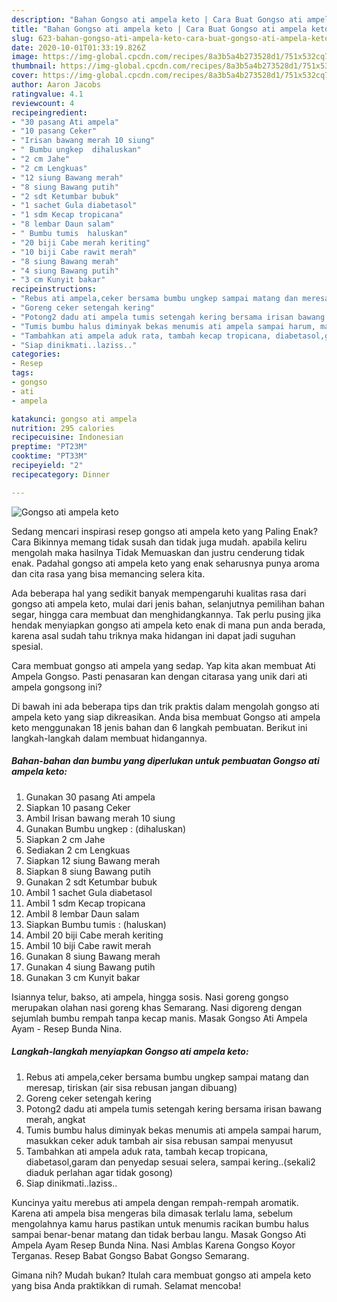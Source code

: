 ```yaml
---
description: "Bahan Gongso ati ampela keto | Cara Buat Gongso ati ampela keto Yang Paling Enak"
title: "Bahan Gongso ati ampela keto | Cara Buat Gongso ati ampela keto Yang Paling Enak"
slug: 623-bahan-gongso-ati-ampela-keto-cara-buat-gongso-ati-ampela-keto-yang-paling-enak
date: 2020-10-01T01:33:19.826Z
image: https://img-global.cpcdn.com/recipes/8a3b5a4b273528d1/751x532cq70/gongso-ati-ampela-keto-foto-resep-utama.jpg
thumbnail: https://img-global.cpcdn.com/recipes/8a3b5a4b273528d1/751x532cq70/gongso-ati-ampela-keto-foto-resep-utama.jpg
cover: https://img-global.cpcdn.com/recipes/8a3b5a4b273528d1/751x532cq70/gongso-ati-ampela-keto-foto-resep-utama.jpg
author: Aaron Jacobs
ratingvalue: 4.1
reviewcount: 4
recipeingredient:
- "30 pasang Ati ampela"
- "10 pasang Ceker"
- "Irisan bawang merah 10 siung"
- " Bumbu ungkep  dihaluskan"
- "2 cm Jahe"
- "2 cm Lengkuas"
- "12 siung Bawang merah"
- "8 siung Bawang putih"
- "2 sdt Ketumbar bubuk"
- "1 sachet Gula diabetasol"
- "1 sdm Kecap tropicana"
- "8 lembar Daun salam"
- " Bumbu tumis  haluskan"
- "20 biji Cabe merah keriting"
- "10 biji Cabe rawit merah"
- "8 siung Bawang merah"
- "4 siung Bawang putih"
- "3 cm Kunyit bakar"
recipeinstructions:
- "Rebus ati ampela,ceker bersama bumbu ungkep sampai matang dan meresap, tiriskan (air sisa rebusan jangan dibuang)"
- "Goreng ceker setengah kering"
- "Potong2 dadu ati ampela tumis setengah kering bersama irisan bawang merah, angkat"
- "Tumis bumbu halus diminyak bekas menumis ati ampela sampai harum, masukkan ceker aduk tambah air sisa rebusan sampai menyusut"
- "Tambahkan ati ampela aduk rata, tambah kecap tropicana, diabetasol,garam dan penyedap sesuai selera, sampai kering..(sekali2 diaduk perlahan agar tidak gosong)"
- "Siap dinikmati..laziss.."
categories:
- Resep
tags:
- gongso
- ati
- ampela

katakunci: gongso ati ampela 
nutrition: 295 calories
recipecuisine: Indonesian
preptime: "PT23M"
cooktime: "PT33M"
recipeyield: "2"
recipecategory: Dinner

---
```



![Gongso ati ampela keto](https://img-global.cpcdn.com/recipes/8a3b5a4b273528d1/751x532cq70/gongso-ati-ampela-keto-foto-resep-utama.jpg)

Sedang mencari inspirasi resep gongso ati ampela keto yang Paling Enak? Cara Bikinnya memang tidak susah dan tidak juga mudah. apabila keliru mengolah maka hasilnya Tidak Memuaskan dan justru cenderung tidak enak. Padahal gongso ati ampela keto yang enak seharusnya punya aroma dan cita rasa yang bisa memancing selera kita.

Ada beberapa hal yang sedikit banyak mempengaruhi kualitas rasa dari gongso ati ampela keto, mulai dari jenis bahan, selanjutnya pemilihan bahan segar, hingga cara membuat dan menghidangkannya. Tak perlu pusing jika hendak menyiapkan gongso ati ampela keto enak di mana pun anda berada, karena asal sudah tahu triknya maka hidangan ini dapat jadi suguhan spesial.

Cara membuat gongso ati ampela yang sedap. Yap kita akan membuat Ati Ampela Gongso. Pasti penasaran kan dengan citarasa yang unik dari ati ampela gongsong ini?


Di bawah ini ada beberapa tips dan trik praktis dalam mengolah gongso ati ampela keto yang siap dikreasikan. Anda bisa membuat Gongso ati ampela keto menggunakan 18 jenis bahan dan 6 langkah pembuatan. Berikut ini langkah-langkah dalam membuat hidangannya.

<!--inarticleads1-->

##### Bahan-bahan dan bumbu yang diperlukan untuk pembuatan Gongso ati ampela keto:

1. Gunakan 30 pasang Ati ampela
1. Siapkan 10 pasang Ceker
1. Ambil Irisan bawang merah 10 siung
1. Gunakan  Bumbu ungkep : (dihaluskan)
1. Siapkan 2 cm Jahe
1. Sediakan 2 cm Lengkuas
1. Siapkan 12 siung Bawang merah
1. Siapkan 8 siung Bawang putih
1. Gunakan 2 sdt Ketumbar bubuk
1. Ambil 1 sachet Gula diabetasol
1. Ambil 1 sdm Kecap tropicana
1. Ambil 8 lembar Daun salam
1. Siapkan  Bumbu tumis : (haluskan)
1. Ambil 20 biji Cabe merah keriting
1. Ambil 10 biji Cabe rawit merah
1. Gunakan 8 siung Bawang merah
1. Gunakan 4 siung Bawang putih
1. Gunakan 3 cm Kunyit bakar


Isiannya telur, bakso, ati ampela, hingga sosis. Nasi goreng gongso merupakan olahan nasi goreng khas Semarang. Nasi digoreng dengan sejumlah bumbu rempah tanpa kecap manis. Masak Gongso Ati Ampela Ayam - Resep Bunda Nina. 

<!--inarticleads2-->

##### Langkah-langkah menyiapkan Gongso ati ampela keto:

1. Rebus ati ampela,ceker bersama bumbu ungkep sampai matang dan meresap, tiriskan (air sisa rebusan jangan dibuang)
1. Goreng ceker setengah kering
1. Potong2 dadu ati ampela tumis setengah kering bersama irisan bawang merah, angkat
1. Tumis bumbu halus diminyak bekas menumis ati ampela sampai harum, masukkan ceker aduk tambah air sisa rebusan sampai menyusut
1. Tambahkan ati ampela aduk rata, tambah kecap tropicana, diabetasol,garam dan penyedap sesuai selera, sampai kering..(sekali2 diaduk perlahan agar tidak gosong)
1. Siap dinikmati..laziss..


Kuncinya yaitu merebus ati ampela dengan rempah-rempah aromatik. Karena ati ampela bisa mengeras bila dimasak terlalu lama, sebelum mengolahnya kamu harus pastikan untuk menumis racikan bumbu halus sampai benar-benar matang dan tidak berbau langu. Masak Gongso Ati Ampela Ayam Resep Bunda Nina. Nasi Amblas Karena Gongso Koyor Terganas. Resep Babat Gongso Babat Gongso Semarang. 

Gimana nih? Mudah bukan? Itulah cara membuat gongso ati ampela keto yang bisa Anda praktikkan di rumah. Selamat mencoba!
